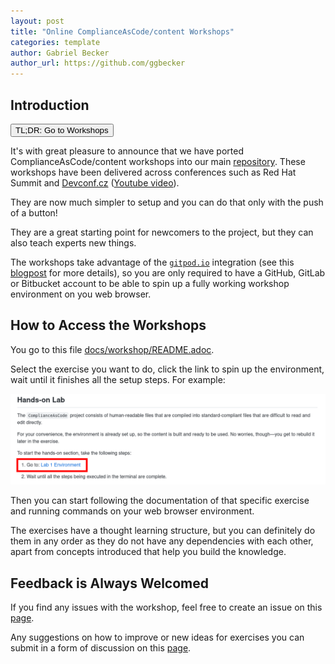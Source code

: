 ```yaml
---
layout: post
title: "Online ComplianceAsCode/content Workshops"
categories: template
author: Gabriel Becker
author_url: https://github.com/ggbecker
---
```


## Introduction

<form action="https://github.com/ComplianceAsCode/content/blob/master/docs/workshop/README.adoc" method="get" target="_blank"><button type="submit">TL;DR: Go to Workshops</button></form>

It's with great pleasure to announce that we have ported ComplianceAsCode/content workshops into our main [repository](https://github.com/ComplianceAsCode/content). These workshops have been delivered
across conferences such as Red Hat Summit and [Devconf.cz](https://devconfcz2021.sched.com/event/gmSq/creating-content-for-automated-security-compliance) ([Youtube video](https://www.youtube.com/watch?v=1bE-X2YBrNk)).

They are now much simpler to setup and you can do that only with the push of a button!

They are a great starting point for newcomers to the project, but they can also teach experts new things.

The workshops take advantage of the [`gitpod.io`](https://www.gitpod.io/) integration (see this [blogpost]([blogpost](https://complianceascode.github.io/template/2022/06/30/gitpod-integration.html)) for more details),
so you are only required to have a GitHub, GitLab or Bitbucket account to be able to spin up a fully working workshop environment on you web browser.

## How to Access the Workshops

You go to this file [docs/workshop/README.adoc](https://github.com/ComplianceAsCode/content/blob/master/docs/workshop/README.adoc).

Select the exercise you want to do, click the link to spin up the environment, wait until it finishes all the setup steps. For example:

![Workshop Environment for Exercise Number 1](/assets/img/workshop_env_link.png)

Then you can start following the documentation of that specific exercise and running commands on your web browser environment.

The exercises have a thought learning structure, but you can definitely do them in any order as they do not have any dependencies with each other,
apart from concepts introduced that help you build the knowledge.

## Feedback is Always Welcomed

If you find any issues with the workshop, feel free to create an issue on this [page](https://github.com/ComplianceAsCode/content/issues).

Any suggestions on how to improve or new ideas for exercises you can submit in a form of discussion on this [page](https://github.com/ComplianceAsCode/content/discussions).

